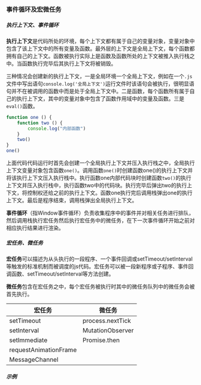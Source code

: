### 事件循环及宏微任务

##### 执行上下文、事件循环

**执行上下文**是代码所处的环境，每个上下文都有属于自己的变量对象，变量对象中包含了该上下文中的所有变量及函数。最外层的上下文是全局上下文，每个函数都拥有自己的上下文。函数被执行实际上是函数及函数所处的上下文被推入执行栈之中。当函数执行完毕后其执行上下文将被销毁。

三种情况会创建新的执行上下文，一是全局环境一个全局上下文，例如在一个`.js`文件中写出语句`console.log('全局上下文')`运行文件时该语句会被执行，很明显语句并不在被调用的函数中而是处于全局上下文中。二是函数，每个函数所有属于自己的执行上下文，其中的变量对象中包含了函数作用域中的变量及函数。三是`eval()`函数。

```js
function one () {
    function two () {
        console.log("内部函数")
    }
    two()
}
one()
```

上面代码代码运行时首先会创建一个全局执行上下文并压入执行栈之中，全局执行上下文变量对象包含函数`one()`。调用函数`one()`时创建函数one()的执行上下文并将该执行上下文压入执行栈中。执行函数one内部代码块时创建函数`two()`的执行上下文并压入执行栈中，执行函数two中的代码块。执行完毕后弹出two的执行上下文，将控制权还给之前的执行上下文。函数one执行完后调用栈弹出one的执行上下文。最后是程序结束，调用栈弹出全局执行上下文。

**事件循环**（指Window事件循环）负责收集程序中的事件并对相关任务进行排队，然后调用栈执行宏任务然后执行宏任务中的微任务，在下一次事件循环开始之前对相应执行结果进行渲染。

##### 宏任务、微任务

**宏任务**可以描述为从头执行的一段程序、一个事件回调或setTimeout/setInterval等触发的标准机制而被调度的js代码。宏任务可以被一段新程序或子程序、事件回调函数、setTimeout/setInterval等方法创建。

**微任务**包含在宏任务之中，每个宏任务被执行时其中的微任务队列中的微任务会被首先执行。

| **宏任务**            | 微任务           |
| --------------------- | ---------------- |
| setTimeout            | process.nextTick |
| setInterval           | MutationObserver |
| setImmediate          | Promise.then     |
| requestAnimationFrame |                  |
| MessageChannel        |                  |



##### 示例